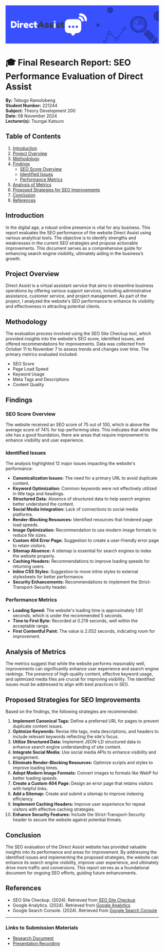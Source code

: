<!-- Banner -->

![Research Report Banner](./banner.png)

# 🎓 Final Research Report: SEO Performance Evaluation of Direct Assist

**By:** Tebogo Ramolobeng  
**Student Number:** 221244  
**Subject:** Theory Development 200  
**Date:** 08 November 2024  
**Lecturer(s):** Tsungai Katsuro

## Table of Contents

1. [Introduction](#introduction)
2. [Project Overview](#project-overview)
3. [Methodology](#methodology)
4. [Findings](#findings)
   - [SEO Score Overview](#seo-score-overview)
   - [Identified Issues](#identified-issues)
   - [Performance Metrics](#performance-metrics)
5. [Analysis of Metrics](#analysis-of-metrics)
6. [Proposed Strategies for SEO Improvements](#proposed-strategies-for-seo-improvements)
7. [Conclusion](#conclusion)
8. [References](#references)

## Introduction

In the digital age, a robust online presence is vital for any business. This report evaluates the SEO performance of the website Direct Assist using various analytical tools. The objective is to identify strengths and weaknesses in the current SEO strategies and propose actionable improvements. This document serves as a comprehensive guide for enhancing search engine visibility, ultimately aiding in the business’s growth.

## Project Overview

Direct Assist is a virtual assistant service that aims to streamline business operations by offering various support services, including administrative assistance, customer service, and project management. As part of the project, I analyzed the website's SEO performance to enhance its visibility and effectiveness in attracting potential clients.

## Methodology

The evaluation process involved using the SEO Site Checkup tool, which provided insights into the website's SEO score, identified issues, and offered recommendations for improvements. Data was collected from October 11 to November 7 to assess trends and changes over time. The primary metrics evaluated included:

- SEO Score
- Page Load Speed
- Keyword Usage
- Meta Tags and Descriptions
- Content Quality

## Findings

### SEO Score Overview

The website received an SEO score of 75 out of 100, which is above the average score of 74% for top-performing sites. This indicates that while the site has a good foundation, there are areas that require improvement to enhance visibility and user experience.

### Identified Issues

The analysis highlighted 12 major issues impacting the website's performance:

- **Canonicalization Issues:** The need for a primary URL to avoid duplicate content.
- **Keyword Optimization:** Common keywords were not effectively utilized in title tags and headings.
- **Structured Data:** Absence of structured data to help search engines better understand the content.
- **Social Media Integration:** Lack of connections to social media platforms.
- **Render-Blocking Resources:** Identified resources that hindered page load speeds.
- **Image Optimization:** Recommendation to use modern image formats to reduce file sizes.
- **Custom 404 Error Page:** Suggestion to create a user-friendly error page to retain visitors.
- **Sitemap Absence:** A sitemap is essential for search engines to index the website properly.
- **Caching Headers:** Recommendations to improve loading speeds for returning users.
- **Inline CSS Styles:** Suggestion to move inline styles to external stylesheets for better performance.
- **Security Enhancements:** Recommendations to implement the Strict-Transport-Security header.

### Performance Metrics

- **Loading Speed:** The website's loading time is approximately 1.81 seconds, which is under the recommended 5 seconds.
- **Time to First Byte:** Recorded at 0.219 seconds, well within the acceptable range.
- **First Contentful Paint:** The value is 2.052 seconds, indicating room for improvement.

## Analysis of Metrics

The metrics suggest that while the website performs reasonably well, improvements can significantly enhance user experience and search engine rankings. The presence of high-quality content, effective keyword usage, and optimized media files are crucial for improving visibility. The identified issues must be addressed to align with best practices in SEO.

## Proposed Strategies for SEO Improvements

Based on the findings, the following strategies are recommended:

1. **Implement Canonical Tags:** Define a preferred URL for pages to prevent duplicate content issues.
2. **Optimize Keywords:** Revise title tags, meta descriptions, and headers to include relevant keywords reflecting the site's focus.
3. **Utilize Structured Data:** Implement JSON-LD structured data to enhance search engine understanding of site content.
4. **Integrate Social Media:** Use social media APIs to enhance visibility and engagement.
5. **Eliminate Render-Blocking Resources:** Optimize scripts and styles to improve loading times.
6. **Adopt Modern Image Formats:** Convert images to formats like WebP for better loading speeds.
7. **Create a Custom 404 Page:** Design an error page that retains visitors with helpful links.
8. **Add a Sitemap:** Create and submit a sitemap to improve indexing efficiency.
9. **Implement Caching Headers:** Improve user experience for repeat visitors with effective caching strategies.
10. **Enhance Security Features:** Include the Strict-Transport-Security header to secure the website against potential threats.

## Conclusion

The SEO evaluation of the Direct Assist website has provided valuable insights into its performance and areas for improvement. By addressing the identified issues and implementing the proposed strategies, the website can enhance its search engine visibility, improve user experience, and ultimately drive more traffic and conversions. This report serves as a foundational document for ongoing SEO efforts, guiding future enhancements.

## References

- SEO Site Checkup. (2024). Retrieved from [SEO Site Checkup](https://seositecheckup.com/seo-audit/directassist.co.za)
- Google Analytics. (2024). Retrieved from [Google Analytics](https://analytics.google.com/)
- Google Search Console. (2024). Retrieved from [Google Search Console](https://search.google.com/search-console)

---

### Links to Submission Materials

- [Research Document](https://drive.google.com/file/d/1sbRnhWOostmHER-eMfxpBDeUIbWspV6B/view?usp=drive_link)
- [Presentation Recording](https://drive.google.com/file/d/19EpbS-RQ_9xcEkgTj2wQm8paRhwsSyjZ/view?usp=drive_link)
